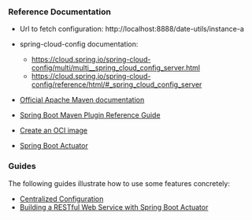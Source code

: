 ### Reference Documentation
* Url to fetch configuration:
  http://localhost:8888/date-utils/instance-a

* spring-cloud-config documentation: 
  * https://cloud.spring.io/spring-cloud-config/multi/multi__spring_cloud_config_server.html
  * https://cloud.spring.io/spring-cloud-config/reference/html/#_spring_cloud_config_server
* [Official Apache Maven documentation](https://maven.apache.org/guides/index.html)
* [Spring Boot Maven Plugin Reference Guide](https://docs.spring.io/spring-boot/docs/2.6.2/maven-plugin/reference/html/)
* [Create an OCI image](https://docs.spring.io/spring-boot/docs/2.6.2/maven-plugin/reference/html/#build-image)
* [Spring Boot Actuator](https://docs.spring.io/spring-boot/docs/2.6.2/reference/htmlsingle/#production-ready)

### Guides
The following guides illustrate how to use some features concretely:

* [Centralized Configuration](https://spring.io/guides/gs/centralized-configuration/)
* [Building a RESTful Web Service with Spring Boot Actuator](https://spring.io/guides/gs/actuator-service/)

